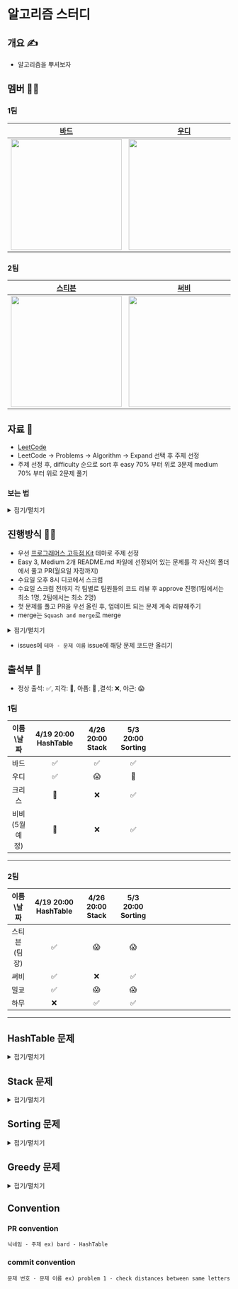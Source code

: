 # 알고리즘 스터디

## 개요 ✍️
- 알고리즘을 뿌셔보자

## 멤버 🤦‍♂️

### 1팀

|[바드](https://github.com/bar-d)|[우디](https://github.com/Wody95)|[크리스](https://github.com/kimjm010)|[비비](https://github.com/doyeonjeong)|
|:---:|:---:|:---:|:---:|
| <img src = "https://i.imgur.com/wXKAg8F.jpg" width="250" height="250">| <img src = "https://avatars.githubusercontent.com/u/44163277?v=4" width="250" height="250"> | <img src = "https://avatars.githubusercontent.com/u/87006369?v=4" width="250" height="250">| <img src = "https://avatars.githubusercontent.com/u/108422901?v=4" width="250" height="250"> |

### 2팀

|[스티븐](https://github.com/stevenkim18)|[써비](https://github.com/hongssup)|[밀쿄](https://github.com/dp221125)|[하무](https://github.com/MINRYUL)|
|:---:|:---:|:---:|:---:|
| <img src = "https://avatars.githubusercontent.com/u/35272802?v=4" width="250" height="250">| <img src = "https://avatars.githubusercontent.com/u/54879476?v=4" width="250" height="250"> | <img src = "https://avatars.githubusercontent.com/u/10572119?v=4" width="250" height="250">| <img src = "https://avatars.githubusercontent.com/u/55181961?v=4" width="250" height="250"> |


## 자료 📑
- [LeetCode](https://leetcode.com/problemset/algorithms)
- LeetCode -> Problems -> Algorithm -> Expand 선택 후 주제 선정
- 주제 선정 후, difficulty 순으로 sort 후 easy 70% 부터 위로 3문제 medium 70% 부터 위로 2문제 풀기

### 보는 법
<details>
<summary>접기/펼치기</summary>

- 상단 탭바에서 Problems를 찾아주세요
![](https://i.imgur.com/mcBZNSQ.png)

- 이후 아래에서 Algorithm 태그 선택하고 Expand를 눌러서 이번주 테마를 눌러주세요
![](https://i.imgur.com/KidbA8J.png)

- Difficulty를 눌러서 Difficulty 기준으로 정렬 후 문제를 선정해요
![](https://i.imgur.com/S0Ip6Kh.png)

</details>

## 진행방식 👨‍💻
- 우선 [프로그래머스 고득점 Kit](https://school.programmers.co.kr/learn/challenges?tab=algorithm_practice_kit) 테마로 주제 선정
- Easy 3, Medium 2개 README.md 파일에 선정되어 있는 문제를 각 자신의 폴더에서 풀고 PR(월요일 자정까지)
- 수요일 오후 8시 디코에서 스크럼
- 수요일 스크럼 전까지 각 팀별로 팀원들의 코드 리뷰 후 approve 진행(1팀에서는 최소 1명, 2팀에서는 최소 2명)
- 첫 문제를 풀고 PR을 우선 올린 후, 업데이트 되는 문제 계속 리뷰해주기
- merge는 `Squash and merge`로 merge
<details>
<summary>접기/펼치기</summary>

![](https://i.imgur.com/AMGibs0.png)

</details>

- issues에 `테마 - 문제 이름` issue에 해당 문제 코드만 올리기

## 출석부 📖
- 정상 출석: ✅, 지각: 🫥, 아픔: 🤒 ,결석: ❌, 야근: 😱
### 1팀
|이름\날짜|4/19 20:00 HashTable|4/26 20:00 Stack|5/3 20:00 Sorting||||||||||||
|:-:|:-:|:-:|:-:|:-:|:-:|:-:|:-:|:-:|:-:|:-:|:-:|:-:|:-:|:-:|
|바드|✅|✅|✅||||||||||||
|우디|✅|😱|🫥||||||||||||
|크리스|🫥|❌|✅||||||||||||
|비비(5월 예정)|🤒|❌|✅||||||||||||
---

### 2팀
|이름\날짜|4/19 20:00 HashTable|4/26 20:00 Stack|5/3 20:00 Sorting||||||||||||
|:-:|:-:|:-:|:-:|:-:|:-:|:-:|:-:|:-:|:-:|:-:|:-:|:-:|:-:|:-:|
|스티븐(팀장)|✅|😱|😱||||||||||||
|써비|✅|❌|✅||||||||||||
|밀쿄|✅|😱|😱||||||||||||
|하무|❌|✅|✅||||||||||||
---


## HashTable 문제

<details>
<summary>접기/펼치기</summary>

### easy    
[count common words with one occurrence](https://leetcode.com/problems/count-common-words-with-one-occurrence)

[count pairs of similar strings](https://leetcode.com/problems/count-pairs-of-similar-strings)

[check distances between same letter](https://leetcode.com/problems/check-distances-between-same-letters)
### medium
[sort characters by frequency](https://leetcode.com/problems/sort-characters-by-frequency)

[equal row and column pairs](https://leetcode.com/problems/equal-row-and-column-pairs)

</details>

## Stack 문제

<details>
<summary>접기/펼치기</summary>
    
### easy    
[next greater element i](https://leetcode.com/problems/next-greater-element-i/)

[binary tree inorder traversal](https://leetcode.com/problems/binary-tree-inorder-traversal/)

[baseball game](https://leetcode.com/problems/baseball-game/)

### medium
[build an array with stack operations](https://leetcode.com/problems/build-an-array-with-stack-operations/)

[removing stars from a string](https://leetcode.com/problems/removing-stars-from-a-string/) 
</details>

## Sorting 문제

<details>
<summary>접기/펼치기</summary>
    
### easy    
[split with minimum sum](https://leetcode.com/problems/split-with-minimum-sum/)

[sort array by parity ii](https://leetcode.com/problems/sort-array-by-parity-ii/)

[intersection or two arrays](https://leetcode.com/problems/intersection-of-two-arrays/)


### medium
[sort integers by the power value](https://leetcode.com/problems/sort-integers-by-the-power-value/)

[pancake sorting](https://leetcode.com/problems/pancake-sorting/) 
</details>

## Greedy 문제

<details>
<summary>접기/펼치기</summary>
    
### easy    
[two furthest houses with different colors](https://leetcode.com/problems/two-furthest-houses-with-different-colors/)

[minimum number of operations to convert time](https://leetcode.com/problems/minimum-number-of-operations-to-convert-time/)

[k items with the maximum sum](https://leetcode.com/problems/k-items-with-the-maximum-sum/)

### medium
[minimum number of swaps to make the string balanced](https://leetcode.com/problems/minimum-number-of-swaps-to-make-the-string-balanced/)

[reduce array size to the half](https://leetcode.com/problems/reduce-array-size-to-the-half/)
</details>

## Convention
### PR convention
`닉네임 - 주제 ex) bard - HashTable`
### commit convention
`문제 번호 - 문제 이름 ex) problem 1 - check distances between same letters`